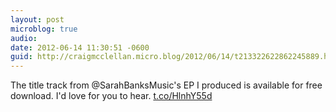 ```yaml
---
layout: post
microblog: true
audio: 
date: 2012-06-14 11:30:51 -0600
guid: http://craigmcclellan.micro.blog/2012/06/14/t213322622862245889.html
---
```

The title track from @SarahBanksMusic's EP I produced is available for free download. I'd love for you to hear. [t.co/HlnhY55d](http://t.co/HlnhY55d)
